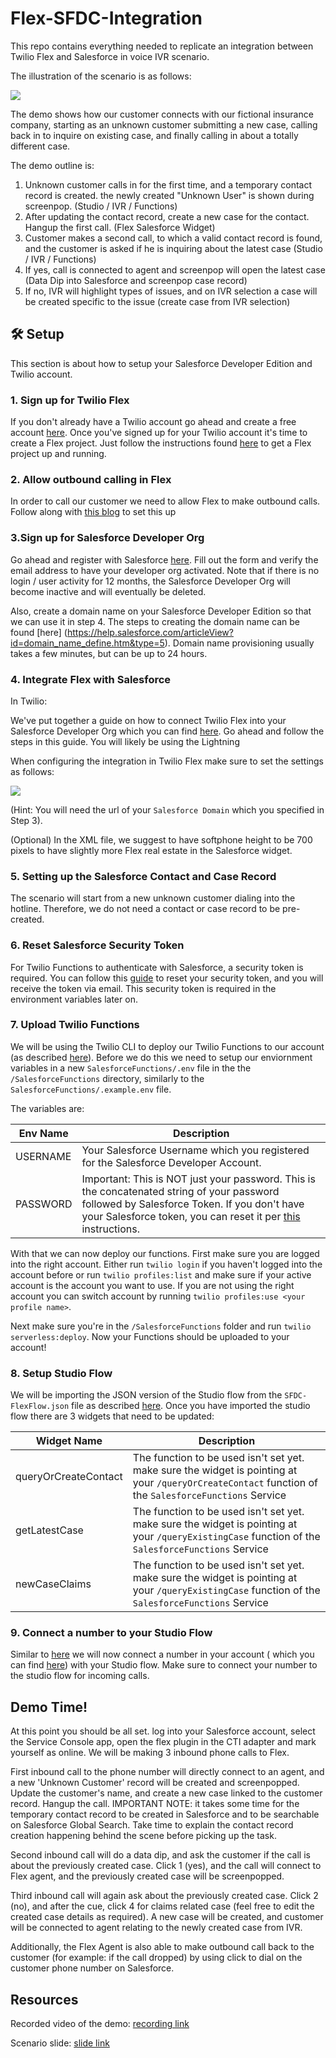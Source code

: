 # Flex-SFDC-Integration

This repo contains everything needed to replicate an integration between Twilio Flex and Salesforce in voice IVR scenario.

The illustration of the scenario is as follows:

<img src="https://aqua-cichlid-2234.twil.io/assets/Scenario.png"/>

The demo shows how our customer connects with our fictional insurance company, starting as an unknown customer submitting a new case, calling back in to inquire on existing case, and finally calling in about a totally different case.

The demo outline is: 

1. Unknown customer calls in for the first time, and a temporary contact record is created. the newly created "Unknown User" is shown during screenpop. (Studio / IVR / Functions)
2. After updating the contact record, create a new case for the contact. Hangup the first call. (Flex Salesforce Widget)
3. Customer makes a second call, to which a valid contact record is found, and the customer is asked if he is inquiring about the latest case (Studio / IVR / Functions)
4. If yes, call is connected to agent and screenpop will open the latest case (Data Dip into Salesforce and screenpop case record)
5. If no, IVR will highlight types of issues, and on IVR selection a case will be created specific to the issue (create case from IVR selection)

## 🛠 Setup

This section is about how to setup your Salesforce Developer Edition and Twilio account.

### 1. Sign up for Twilio Flex

If you don't already have a Twilio account go ahead and create a free account [here](https://www.twilio.com/try-twilio). Once you've signed up for your Twilio account it's time to create a Flex project. Just follow the instructions found [here](https://www.twilio.com/docs/flex/tutorials/setup) to get a Flex project up and running. 

### 2. Allow outbound calling in Flex

In order to call our customer we need to allow Flex to make outbound calls. Follow along with [this blog](https://www.twilio.com/blog/flex-programmable-dialpad-outbound-calling) to set this up

### 3.Sign up for Salesforce Developer Org

Go ahead and register with Salesforce [here](https://developer.salesforce.com/signup). Fill out the form and verify the email address to have your developer org activated. Note that if there is no login / user activity for 12 months, the Salesforce Developer Org will become inactive and will eventually be deleted.

Also, create a domain name on your Salesforce Developer Edition so that we can use it in step 4. The steps to creating the domain name can be found [here] (https://help.salesforce.com/articleView?id=domain_name_define.htm&type=5). Domain name provisioning usually takes a few minutes, but can be up to 24 hours.

### 4. Integrate Flex with Salesforce

In Twilio:

We've put together a guide on how to connect Twilio Flex into your Salesforce Developer Org which you can find [here](https://www.twilio.com/docs/flex/admin-guide/integrations/salesforce). Go ahead and follow the steps in this guide. You will likely be using the Lightning

When configuring the integration in Twilio Flex make sure to set the settings as follows:

<img src="https://aqua-cichlid-2234.twil.io/assets/integration_settings.png"/>

(Hint: You will need the url of your `Salesforce Domain` which you specified in Step 3).

(Optional) In the XML file, we suggest to have softphone height to be 700 pixels to have slightly more Flex real estate in the Salesforce widget.

### 5. Setting up the Salesforce Contact and Case Record

The scenario will start from a new unknown customer dialing into the hotline. Therefore, we do not need a contact or case record to be pre-created.

### 6. Reset Salesforce Security Token

For Twilio Functions to authenticate with Salesforce, a security token is required. You can follow this [guide](https://help.salesforce.com/articleView?id=user_security_token.htm&type=5) to reset your security token, and you will receive the token via email. This security token is required in the environment variables later on.

### 7. Upload Twilio Functions

We will be using the Twilio CLI to deploy our Twilio Functions to our account (as described [here](https://www.twilio.com/blog/the-new-way-to-create-develop-and-deploy-twilio-functions)). Before we do this we need to setup our enviornment variables in a new `SalesforceFunctions/.env` file in the the `/SalesforceFunctions` directory, similarly to the `SalesforceFunctions/.example.env` file. 

The variables are: 

| Env Name  | Description |
| ------------- | ------------- |
| USERNAME | Your Salesforce Username which you registered for the Salesforce Developer Account.  |
| PASSWORD |  Important: This is NOT just your password. This is the concatenated string of your password followed by Salesforce Token. If you don't have your Salesforce token, you can reset it per [this](https://help.salesforce.com/articleView?id=user_security_token.htm&type=5) instructions. |

With that we can now deploy our functions. First make sure you are logged into the right account. Either run `twilio login` if you haven't logged into the account before or run `twilio profiles:list` and make sure if your active account is the account you want to use. If you are not using the right account you can switch account by running `twilio profiles:use <your profile name>`.

Next make sure you're in the `/SalesforceFunctions` folder and run `twilio serverless:deploy`. Now your Functions should be uploaded to your account!


### 8. Setup Studio Flow

We will be importing the JSON version of the Studio flow from the `SFDC-FlexFlow.json` file as described [here](https://www.twilio.com/docs/studio/user-guide#importing-and-exporting-flows). Once you have imported the studio flow there are 3 widgets that need to be updated:


| Widget Name  | Description |
| ------------- | ------------- |
| queryOrCreateContact | The function to be used isn't set yet. make sure the widget is pointing at your `/queryOrCreateContact` function of the `SalesforceFunctions` Service  |
| getLatestCase | The function to be used isn't set yet. make sure the widget is pointing at your `/queryExistingCase` function of the `SalesforceFunctions` Service  |
| newCaseClaims | The function to be used isn't set yet. make sure the widget is pointing at your `/queryExistingCase` function of the `SalesforceFunctions` Service  |

### 9. Connect a number to your Studio Flow

Similar to [here](https://www.twilio.com/docs/studio/tutorials/how-to-forward-calls#connect-the-flow-to-a-number) we will now connect a number in your account ( which you can find [here](https://www.twilio.com/console/phone-numbers/incoming)) with your Studio flow. Make sure to connect your number to the studio flow for incoming calls.

## Demo Time!

At this point you should be all set. log into your Salesforce account, select the Service Console app, open the flex plugin in the CTI adapter and mark yourself as online. We will be making 3 inbound phone calls to Flex. 

First inbound call to the phone number will directly connect to an agent, and a new 'Unknown Customer' record will be created and screenpopped. Update the customer's name, and create a new case linked to the customer record. Hangup the call.
IMPORTANT NOTE: it takes some time for the temporary contact record to be created in Salesforce and to be searchable on Salesforce Global Search. Take time to explain the contact record creation happening behind the scene before picking up the task. 

Second inbound call will do a data dip, and ask the customer if the call is about the previously created case. Click 1 (yes), and the call will connect to Flex agent, and the previously created case will be screenpopped.

Third inbound call will again ask about the previously created case. Click 2 (no), and after the cue, click 4 for claims related case (feel free to edit the created case details as required). A new case will be created, and customer will be connected to agent relating to the newly created case from IVR.

Additionally, the Flex Agent is also able to make outbound call back to the customer (for example: if the call dropped) by using click to dial on the customer phone number on Salesforce.

## Resources

Recorded video of the demo: [recording link](https://drive.google.com/file/d/1OQblG6YlE6r6I45NtIEzRc5dfsqSc5ij/view?usp=sharing)

Scenario slide: [slide link](https://docs.google.com/presentation/d/1W4iA7saxJiU2aAHzrc2mtk0aW9EfYJ1XFgcUEdepMFk/edit?usp=sharing)
